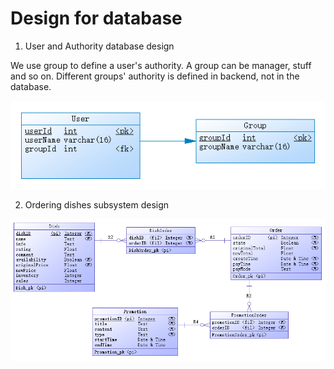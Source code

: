 # Design for database

1. User and Authority database design

We use group to define a user's authority. A group can be manager, stuff and so on. Different groups' authority is defined in backend, not in the database.

![](../assets/userAuth.png)

2. Ordering dishes subsystem design

![](../assets/dishOrder.png)
